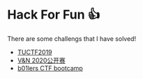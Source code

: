 # Hack For Fun 👍

There are some challengs that I have solved!

- [TUCTF2019](TUCTF2019)
- [V&N 2020公开赛](V&N2020)
- [b01lers CTF bootcamp](b01lers_CTF_bootcamp)

